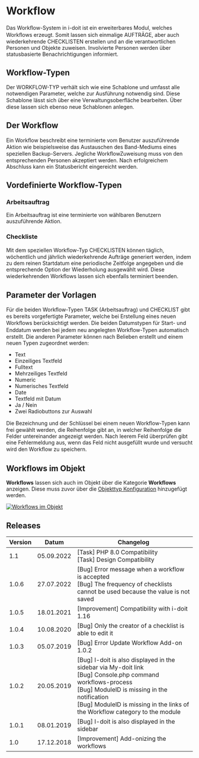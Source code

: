 # Workflow

Das Workﬂow-System in i-doit ist ein erweiterbares Modul, welches Workﬂows erzeugt. Somit lassen sich einmalige AUFTRÄGE, aber auch wiederkehrende CHECKLISTEN erstellen und an die verantwortlichen Personen und Objekte zuweisen. Involvierte Personen werden über statusbasierte Benachrichtigungen informiert.

Workflow-Typen
--------------

Der WORKFLOW-TYP verhält sich wie eine Schablone und umfasst alle notwendigen Parameter, welche zur Ausführung notwendig sind. Diese Schablone lässt sich über eine Verwaltungsoberﬂäche bearbeiten. Über diese lassen sich ebenso neue Schablonen anlegen.

Der Workflow
------------

Ein Workﬂow beschreibt eine terminierte vom Benutzer auszuführende Aktion wie beispielsweise das Austauschen des Band-Mediums eines speziellen Backup-Servers. Jegliche WorkﬂowZuweisung muss von den entsprechenden Personen akzeptiert werden. Nach erfolgreichem Abschluss kann ein Statusbericht eingereicht werden.

Vordefinierte Workflow-Typen
----------------------------

### Arbeitsauftrag

Ein Arbeitsauftrag ist eine terminierte von wählbaren Benutzern auszuführende Aktion.

### Checkliste

Mit dem speziellen Workﬂow-Typ CHECKLISTEN können täglich, wöchentlich und jährlich wiederkehrende Aufträge generiert werden, indem zu dem reinen Startdatum eine periodische Zeitfolge angegeben und die entsprechende Option der Wiederholung ausgewählt wird. Diese wiederkehrenden Workﬂows lassen sich ebenfalls terminiert beenden.

Parameter der Vorlagen
----------------------

Für die beiden Workﬂow-Typen TASK (Arbeitsauftrag) und CHECKLIST gibt es bereits vorgefertigte Parameter, welche bei Erstellung eines neuen Workﬂows berücksichtigt werden. Die beiden Datumstypen für Start- und Enddatum werden bei jedem neu angelegten Workﬂow-Typen automatisch erstellt. Die anderen Parameter können nach Belieben erstellt und einem neuen Typen zugeordnet werden:

*   Text
*   Einzeiliges Textfeld
*   Fulltext
*   Mehrzeiliges Textfeld
*   Numeric
*   Numerisches Textfeld
*   Date
*   Textfeld mit Datum
*   Ja / Nein
*   Zwei Radiobuttons zur Auswahl

Die Bezeichnung und der Schlüssel bei einem neuen Workﬂow-Typen kann frei gewählt werden, die Reihenfolge gibt an, in welcher Reihenfolge die Felder untereinander angezeigt werden. Nach leerem Feld überprüfen gibt eine Fehlermeldung aus, wenn das Feld nicht ausgefüllt wurde und versucht wird den Workﬂow zu speichern.

Workflows im Objekt
-------------------

**Workflows** lassen sich auch im Objekt über die Kategorie **Workflows** anzeigen. Diese muss zuvor über die [Objekttyp Konfiguration](../grundlagen/zurodnung-von-kategorien-zu-objekttypen.md) hinzugefügt werden.

[![Workflows im Objekt](../assets/images/de/i-doit-pro-add-ons/workflow/1-wf.png)](../assets/images/de/i-doit-pro-add-ons/workflow/1-wf.png)

Releases
--------

| Version | Datum | Changelog |
| --- | --- | --- |
| 1.1 | 05.09.2022 | [Task] PHP 8.0 Compatibility  <br>[Task] Design Compatibility |
| 1.0.6 | 27.07.2022 | [Bug] Error message when a workflow is accepted  <br>[Bug] The frequency of checklists cannot be used because the value is not saved |
| 1.0.5 | 18.01.2021 | [Improvement] Compatibility with i-doit 1.16 |
| 1.0.4 | 10.08.2020 | [Bug] Only the creator of a checklist is able to edit it |
| 1.0.3 | 05.07.2019 | [Bug] Error Update Workflow Add-on 1.0.2<br> |
| 1.0.2 | 20.05.2019 | [Bug] I-doit is also displayed in the sidebar via My-doit link<br>[Bug] Console.php command workflows-process<br>[Bug] ModuleID is missing in the notification<br>[Bug] ModuleID is missing in the links of the Workflow category to the module<br> |
| 1.0.1 | 08.01.2019 | [Bug] I-doit is also displayed in the sidebar<br> |
| 1.0 | 17.12.2018 | [Improvement] Add-onizing the workflows<br> |
